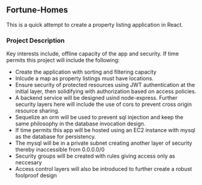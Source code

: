 ## Fortune-Homes

This is a quick attempt to create a property listing application in React. 

### Project Description

Key interests include, offline capacity of the app and security. If time permits this project will include the following: <br>


- Create the application with sorting and filtering capacity
- Inlcude a map as property listings must have locations.
- Ensure security of protected resources using JWT authentication at the initial layer, then solidifying with authorization based on access policies.
- A backend service will be designed usind node-express. Further security layers here will include the use of cors to prevent cross origin resource sharing. 
- Sequelize an orm will be used to prevent sql injection and keep the same philosophy in the database invocation design.
- If time permits this app will be hosted using an EC2 instance with mysql as the database for persistency. 
- The mysql will be in a private subnet creating another layer of security thereby inaccessible from 0.0.0.0/0
- Security groups will be created with rules giving access only as neccesary 
- Access control layers will also be introduced to further create a robust foolproof design


